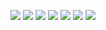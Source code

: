 ![](http://opkk27k9n.bkt.clouddn.com/17-7-5/68549045.jpg)
![](http://opkk27k9n.bkt.clouddn.com/17-7-5/48224738.jpg)
![](http://opkk27k9n.bkt.clouddn.com/17-7-5/1436781.jpg)
![](http://opkk27k9n.bkt.clouddn.com/17-7-5/45552466.jpg)
![](http://opkk27k9n.bkt.clouddn.com/17-7-5/12385510.jpg)
![](http://opkk27k9n.bkt.clouddn.com/17-7-5/48245433.jpg)
![](http://opkk27k9n.bkt.clouddn.com/17-7-5/8629555.jpg)